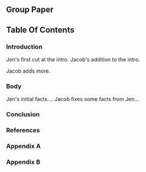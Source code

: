 ## Group Paper

## Table Of Contents

### Introduction
Jen's first cut at the intro. Jacob's addition to the intro.

Jacob adds more.

### Body

Jen's initial facts....
Jacob fixes some facts from Jen...

### Conclusion

### References

### Appendix A

### Appendix B



